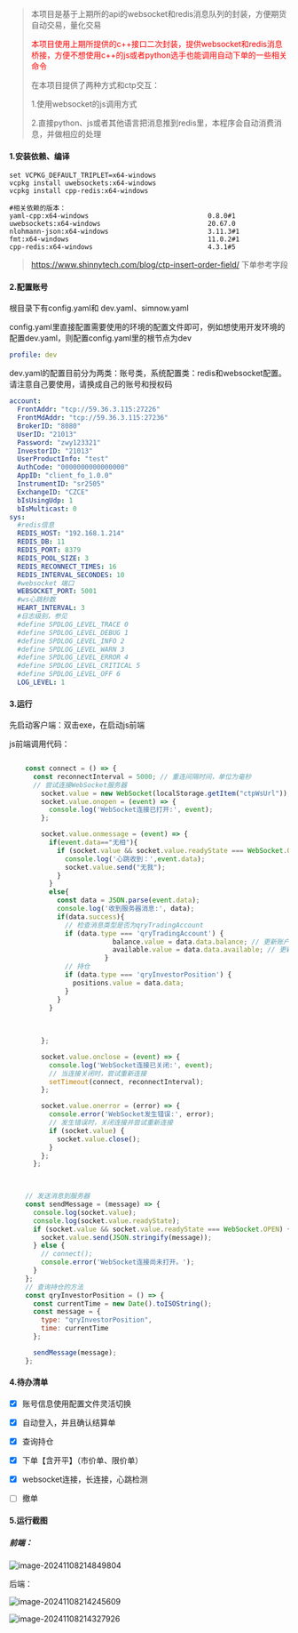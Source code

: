 > 本项目是基于上期所的api的websocket和redis消息队列的封装，方便期货自动交易，量化交易
>
> 
>
> <font color="red">本项目使用上期所提供的c++接口二次封装，提供websocket和redis消息桥接，方便不想使用c++的js或者python选手也能调用自动下单的一些相关命令</font>
>
> 在本项目提供了两种方式和ctp交互：
>
> 1.使用websocket的js调用方式
>
> 2.直接python、js或者其他语言把消息推到redis里，本程序会自动消费消息，并做相应的处理



#### 1.安装依赖、编译

```shell
set VCPKG_DEFAULT_TRIPLET=x64-windows
vcpkg install uwebsockets:x64-windows
vcpkg install cpp-redis:x64-windows
```



```shell
#相关依赖的版本：
yaml-cpp:x64-windows                              0.8.0#1
uwebsockets:x64-windows                           20.67.0
nlohmann-json:x64-windows                         3.11.3#1
fmt:x64-windows                                   11.0.2#1
cpp-redis:x64-windows                             4.3.1#5
```

>https://www.shinnytech.com/blog/ctp-insert-order-field/ 下单参考字段



#### 2.配置账号

根目录下有config.yaml和 dev.yaml、simnow.yaml

config.yaml里直接配置需要使用的环境的配置文件即可，例如想使用开发环境的配置dev.yaml，则配置config.yaml里的根节点为dev
```yaml
profile: dev
```

dev.yaml的配置目前分为两类：账号类，系统配置类：redis和websocket配置。请注意自己要使用，请换成自己的账号和授权码

```yaml
account:
  FrontAddr: "tcp://59.36.3.115:27226"
  FrontMdAddr: "tcp://59.36.3.115:27236"
  BrokerID: "8080"
  UserID: "21013"
  Password: "zwy123321"
  InvestorID: "21013"
  UserProductInfo: "test"
  AuthCode: "0000000000000000"
  AppID: "client_fo_1.0.0"
  InstrumentID: "sr2505"
  ExchangeID: "CZCE"
  bIsUsingUdp: 1
  bIsMulticast: 0
sys:
  #redis信息
  REDIS_HOST: "192.168.1.214"
  REDIS_DB: 11
  REDIS_PORT: 8379
  REDIS_POOL_SIZE: 3
  REDIS_RECONNECT_TIMES: 16
  REDIS_INTERVAL_SECONDES: 10
  #websocket 端口
  WEBSOCKET_PORT: 5001
  #ws心跳秒数
  HEART_INTERVAL: 3
  #日志级别，参见
  #define SPDLOG_LEVEL_TRACE 0
  #define SPDLOG_LEVEL_DEBUG 1
  #define SPDLOG_LEVEL_INFO 2
  #define SPDLOG_LEVEL_WARN 3
  #define SPDLOG_LEVEL_ERROR 4
  #define SPDLOG_LEVEL_CRITICAL 5
  #define SPDLOG_LEVEL_OFF 6
  LOG_LEVEL: 1
```



#### 3.运行

先启动客户端：双击exe，在启动js前端

js前端调用代码：

```js

    const connect = () => {
      const reconnectInterval = 5000; // 重连间隔时间，单位为毫秒
      // 尝试连接WebSocket服务器
        socket.value = new WebSocket(localStorage.getItem("ctpWsUrl"));
        socket.value.onopen = (event) => {
          console.log('WebSocket连接已打开:', event);
        };

        socket.value.onmessage = (event) => {
          if(event.data=="无相"){
            if (socket.value && socket.value.readyState === WebSocket.OPEN) {
              console.log('心跳收到：',event.data);
              socket.value.send("无我");
            }
          }
          else{
            const data = JSON.parse(event.data);
            console.log('收到服务器消息:', data);
            if(data.success){
              // 检查消息类型是否为qryTradingAccount
              if (data.type === 'qryTradingAccount') {
                          balance.value = data.data.balance; // 更新账户余额
                          available.value = data.data.available; // 更新可用资金
                        }
              // 持仓
              if (data.type === 'qryInvestorPosition') {
                positions.value = data.data;
              }
            }
          }
        
          
          
        };

        socket.value.onclose = (event) => {
          console.log('WebSocket连接已关闭:', event);
          // 当连接关闭时，尝试重新连接
          setTimeout(connect, reconnectInterval);
        };

        socket.value.onerror = (error) => {
          console.error('WebSocket发生错误:', error);
          // 发生错误时，关闭连接并尝试重新连接
          if (socket.value) {
            socket.value.close();
          }
        };
      };


    
    // 发送消息到服务器
    const sendMessage = (message) => {
      console.log(socket.value);
      console.log(socket.value.readyState);
      if (socket.value && socket.value.readyState === WebSocket.OPEN) {
        socket.value.send(JSON.stringify(message));
      } else {
        // connect();
        console.error('WebSocket连接尚未打开。');
      }
    };
    // 查询持仓的方法
    const qryInvestorPosition = () => {
      const currentTime = new Date().toISOString();
      const message = {
        type: "qryInvestorPosition",
        time: currentTime
      };

      sendMessage(message);
    };

```





#### 4.待办清单

- [x] 账号信息使用配置文件灵活切换

- [x] 自动登入，并且确认结算单

- [x] 查询持仓

- [x] 下单【含开平】（市价单、限价单）

- [x] websocket连接，长连接，心跳检测

- [ ] 撤单

  

#### 5.运行截图

##### 前端：
![image-20241108214849804](images/image-20241108214849804.png)

后端：

![image-20241108214245609](images/image-20241108214245609.png)

![image-20241108214327926](images/image-20241108214327926.png)